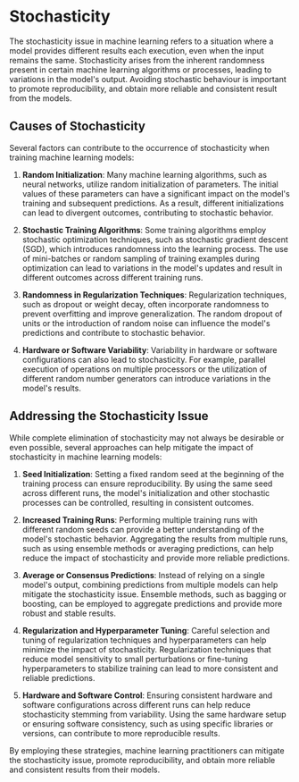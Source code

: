 # Stochasticity

The stochasticity issue in machine learning refers to a situation where a model provides different results each execution, even when the input remains the same. Stochasticity arises from the inherent randomness present in certain machine learning algorithms or processes, leading to variations in the model's output. Avoiding stochastic behaviour is important to promote reproducibility, and obtain more reliable and consistent result from the models.

## Causes of Stochasticity

Several factors can contribute to the occurrence of stochasticity when training machine learning models:

1. **Random Initialization**: Many machine learning algorithms, such as neural networks, utilize random initialization of parameters. The initial values of these parameters can have a significant impact on the model's training and subsequent predictions. As a result, different initializations can lead to divergent outcomes, contributing to stochastic behavior.

2. **Stochastic Training Algorithms**: Some training algorithms employ stochastic optimization techniques, such as stochastic gradient descent (SGD), which introduces randomness into the learning process. The use of mini-batches or random sampling of training examples during optimization can lead to variations in the model's updates and result in different outcomes across different training runs.

3. **Randomness in Regularization Techniques**: Regularization techniques, such as dropout or weight decay, often incorporate randomness to prevent overfitting and improve generalization. The random dropout of units or the introduction of random noise can influence the model's predictions and contribute to stochastic behavior.

4. **Hardware or Software Variability**: Variability in hardware or software configurations can also lead to stochasticity. For example, parallel execution of operations on multiple processors or the utilization of different random number generators can introduce variations in the model's results.

## Addressing the Stochasticity Issue

While complete elimination of stochasticity may not always be desirable or even possible, several approaches can help mitigate the impact of stochasticity in machine learning models:

1. **Seed Initialization**: Setting a fixed random seed at the beginning of the training process can ensure reproducibility. By using the same seed across different runs, the model's initialization and other stochastic processes can be controlled, resulting in consistent outcomes.

2. **Increased Training Runs**: Performing multiple training runs with different random seeds can provide a better understanding of the model's stochastic behavior. Aggregating the results from multiple runs, such as using ensemble methods or averaging predictions, can help reduce the impact of stochasticity and provide more reliable predictions.

3. **Average or Consensus Predictions**: Instead of relying on a single model's output, combining predictions from multiple models can help mitigate the stochasticity issue. Ensemble methods, such as bagging or boosting, can be employed to aggregate predictions and provide more robust and stable results.

4. **Regularization and Hyperparameter Tuning**: Careful selection and tuning of regularization techniques and hyperparameters can help minimize the impact of stochasticity. Regularization techniques that reduce model sensitivity to small perturbations or fine-tuning hyperparameters to stabilize training can lead to more consistent and reliable predictions.

5. **Hardware and Software Control**: Ensuring consistent hardware and software configurations across different runs can help reduce stochasticity stemming from variability. Using the same hardware setup or ensuring software consistency, such as using specific libraries or versions, can contribute to more reproducible results.

By employing these strategies, machine learning practitioners can mitigate the stochasticity issue, promote reproducibility, and obtain more reliable and consistent results from their models.
